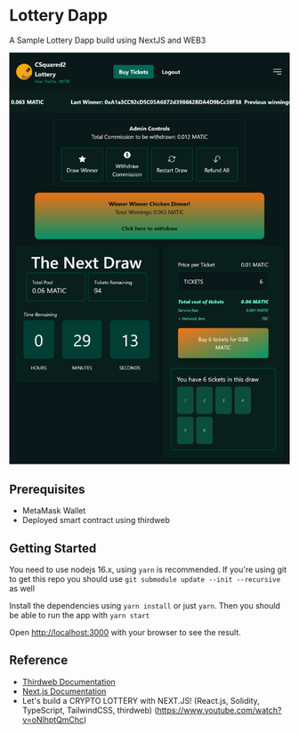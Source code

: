 # Lottery Dapp

A Sample Lottery Dapp build using NextJS and WEB3

![ScreenShot](/public/poster.png)

## Prerequisites

- MetaMask Wallet
- Deployed smart contract using thirdweb

## Getting Started

You need to use nodejs 16.x, using `yarn` is recommended.
If you're using git to get this repo you should use `git submodule update --init --recursive` as well

Install the dependencies using `yarn install` or just `yarn`.
Then you should be able to run the app with `yarn start`

Open [http://localhost:3000](http://localhost:3000) with your browser to see the result.

## Reference

- [Thirdweb Documentation](https://thirdweb.com)
- [Next.js Documentation](https://nextjs.org/docs)
- Let's build a CRYPTO LOTTERY with NEXT.JS! (React.js, Solidity, TypeScript, TailwindCSS, thirdweb) (https://www.youtube.com/watch?v=oNlhptQmChc)
